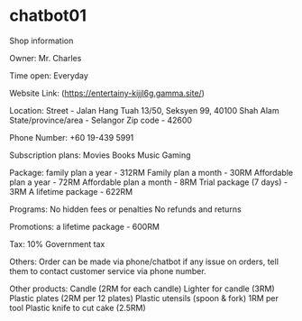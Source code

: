 # chatbot01
Shop information

Owner:
Mr. Charles

Time open:
Everyday 

Website Link:
(https://entertainy-kijjl6g.gamma.site/)

Location:
Street - Jalan Hang Tuah 13/50, Seksyen 99, 40100 Shah Alam
State/province/area - Selangor
Zip code - 42600

Phone Number:
+60 19-439 5991

Subscription plans:
Movies
Books
Music
Gaming

Package:
family plan a year - 312RM
Family plan a month - 30RM
Affordable plan a year - 72RM
Affordable plan a month - 8RM
Trial package (7 days) - 3RM 
A lifetime package - 622RM

Programs:
No hidden fees or penalties
No refunds and returns

Promotions:
a lifetime package - 600RM

Tax:
10% Government tax

Others:
Order can be made via phone/chatbot
if any issue on orders, tell them to contact customer service via phone number.

Other products:
Candle (2RM for each candle)
Lighter for candle (3RM)
Plastic plates (2RM per 12 plates)
Plastic utensils (spoon & fork) 1RM per tool
Plastic knife to cut cake (2.5RM)
